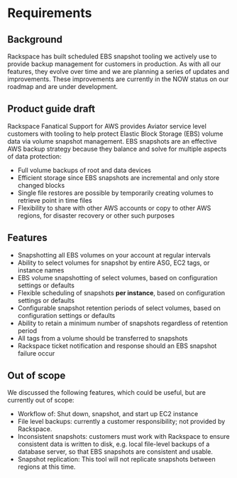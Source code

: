 # Requirements

## Background

Rackspace has built scheduled EBS snapshot tooling we actively use to provide backup management for customers in production.  As with all our features, they evolve over time and we are planning a series of updates and improvements.  These improvements are currently in the NOW status on our roadmap and are under development.  

## Product guide draft

Rackspace Fanatical Support for AWS provides Aviator service level customers with tooling to help protect Elastic Block Storage (EBS) volume data via volume snapshot management.  EBS snapshots are an effective AWS backup strategy because they balance and solve for multiple aspects of data protection:

-	Full volume backups of root and data devices
-	Efficient storage since EBS snapshots are incremental and only store changed blocks
-	Single file restores are possible by temporarily creating volumes to retrieve point in time files
-	Flexibility to share with other AWS accounts or copy to other AWS regions, for disaster recovery or other such purposes

## Features

-	Snapshotting all EBS volumes on your account at regular intervals
- Ability to select volumes for snapshot by entire ASG, EC2 tags, or instance names
-	EBS volume snapshotting of select volumes, based on configuration settings or defaults
-	Flexible scheduling of snapshots **per instance**, based on configuration settings or defaults
-	Configurable snapshot retention periods of select volumes, based on configuration settings or defaults
-	Ability to retain a minimum number of snapshots regardless of retention period
- All tags from a volume should be transferred to snapshots
-	Rackspace ticket notification and response should an EBS snapshot failure occur

## Out of scope

We discussed the following features, which could be useful, but are currently out of scope:

- Workflow of: Shut down, snapshot, and start up EC2 instance
- File level backups: currently a customer responsibility; not provided by Rackspace.
- Inconsistent snapshots: customers must work with Rackspace to ensure consistent data is written to disk, e.g. local file-level backups of a database server, so that EBS snapshots are consistent and usable.
- Snapshot replication: This tool will not replicate snapshots between regions at this time.
